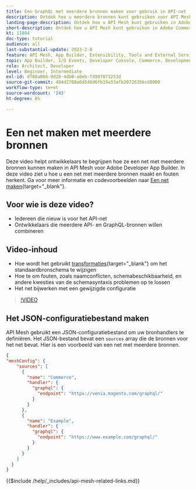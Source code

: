 ```yaml
---
title: Een GraphQL met meerdere bronnen maken voor gebruik in API-net
description: Ontdek hoe u meerdere bronnen kunt gebruiken voor API Mesh op Adobe Commerce en [!DNL Adobe App Builder]. Meer informatie over enkele algemene fouten en hoe u deze kunt oplossen.
landing-page-description: Ontdek hoe u API Mesh kunt gebruiken in Adobe Commerce en  [!DNL Adobe App Builder]. Leer hoe u een net maakt met meerdere bronnen en hoe u enkele algemene fouten oplost.
short-description: Ontdek hoe u API Mesh kunt gebruiken in Adobe Commerce en  [!DNL Adobe App Builder]. Leer hoe u een net maakt met meerdere bronnen en hoe u enkele algemene fouten oplost.
kt: 11804
doc-type: tutorial
audience: all
last-substantial-update: 2023-2-8
feature: API Mesh, App Builder, Extensibility, Tools and External Services, Backend Development
topic: App Builder, I/O Events, Developer Console, Commerce, Development, Integrations
role: Architect, Developer
level: Beginner, Intermediate
exl-id: d788a068-9d20-4db0-a0eb-fd897873253d
source-git-commit: 404d2708a6d540d6fb19a33afb20726356cd8000
workflow-type: tm+mt
source-wordcount: '243'
ht-degree: 8%

---
```


# Een net maken met meerdere bronnen

Deze video helpt ontwikkelaars te begrijpen hoe ze een net met meerdere bronnen kunnen maken in API Mesh voor Adobe Developer App Builder. In deze video ziet u hoe u een net met meerdere bronnen maakt en fouten herkent. Ga voor meer informatie en codevoorbeelden naar [Een net maken](https://developer.adobe.com/graphql-mesh-gateway/gateway/create-mesh/#create-a-mesh-1){target="_blank"}.

## Voor wie is deze video?

* Iedereen die nieuw is voor het API-net
* Ontwikkelaars die meerdere API- en GraphQL-bronnen willen combineren

## Video-inhoud

* Hoe wordt het gebruikt [transformaties](https://developer.adobe.com/graphql-mesh-gateway/gateway/transforms/){target="_blank"} om het standaardbronschema te wijzigen
* Hoe te om fouten, zoals naamconflicten, schemabeschikbaarheid, en andere kwesties van de schemasyntaxis problemen op te lossen
* Het net bijwerken met een gewijzigde configuratie

>[!VIDEO](https://video.tv.adobe.com/v/3414125?quality=12&learn=on)

## Het JSON-configuratiebestand maken

API Mesh gebruikt een JSON-configuratiebestand om uw bronhandlers te definiëren. Het JSON-bestand bevat een `sources` array die de bronnen voor het net bevat. Hier is een voorbeeld van een net met meerdere bronnen.

```json
{
"meshConfig": {
    "sources": [
      {
        "name": "Commerce",
        "handler": {
          "graphql": {
            "endpoint": "https://venia.magento.com/graphql/"
          }
        }
      },
      {
        "name": "Example",
        "handler": {
          "graphql": {
            "endpoint": "https://www.example.com/graphql/"
          }
        }
      }
    ]
  }
}
```

{{$include /help/_includes/api-mesh-related-links.md}}
